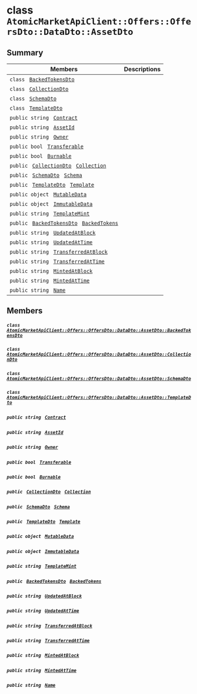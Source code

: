 # class `AtomicMarketApiClient::Offers::OffersDto::DataDto::AssetDto` 

## Summary

 Members                                | Descriptions                                
----------------------------------------|---------------------------------------------
`class ` [`BackedTokensDto`](.github/workflows/documentation/md/AtomicMarketApiClient--Offers--OffersDto--DataDto--AssetDto--BackedTokensDto.md#class_atomic_market_api_client_1_1_offers_1_1_offers_dto_1_1_data_dto_1_1_asset_dto_1_1_backed_tokens_dto)        | 
`class ` [`CollectionDto`](.github/workflows/documentation/md/AtomicMarketApiClient--Offers--OffersDto--DataDto--AssetDto--CollectionDto.md#class_atomic_market_api_client_1_1_offers_1_1_offers_dto_1_1_data_dto_1_1_asset_dto_1_1_collection_dto)        | 
`class ` [`SchemaDto`](.github/workflows/documentation/md/AtomicMarketApiClient--Offers--OffersDto--DataDto--AssetDto--SchemaDto.md#class_atomic_market_api_client_1_1_offers_1_1_offers_dto_1_1_data_dto_1_1_asset_dto_1_1_schema_dto)        | 
`class ` [`TemplateDto`](.github/workflows/documentation/md/AtomicMarketApiClient--Offers--OffersDto--DataDto--AssetDto--TemplateDto.md#class_atomic_market_api_client_1_1_offers_1_1_offers_dto_1_1_data_dto_1_1_asset_dto_1_1_template_dto)        | 
`public string ` [`Contract`](#class_atomic_market_api_client_1_1_offers_1_1_offers_dto_1_1_data_dto_1_1_asset_dto_1a9b4baf8484b98d89513d7776a8877d0e) | 
`public string ` [`AssetId`](#class_atomic_market_api_client_1_1_offers_1_1_offers_dto_1_1_data_dto_1_1_asset_dto_1a0066ff0d119e607c3ec5491c7aac86ff) | 
`public string ` [`Owner`](#class_atomic_market_api_client_1_1_offers_1_1_offers_dto_1_1_data_dto_1_1_asset_dto_1a2bb39ac02455d05833c5f88b6ddc87ee) | 
`public bool ` [`Transferable`](#class_atomic_market_api_client_1_1_offers_1_1_offers_dto_1_1_data_dto_1_1_asset_dto_1ab0a2025837cfad369c22e114d1c93d42) | 
`public bool ` [`Burnable`](#class_atomic_market_api_client_1_1_offers_1_1_offers_dto_1_1_data_dto_1_1_asset_dto_1a50c30f69b54db362be32720d5cc433bd) | 
`public ` [`CollectionDto`](.github/workflows/documentation/md/AtomicMarketApiClient--Offers--OffersDto--DataDto--AssetDto--CollectionDto.md#class_atomic_market_api_client_1_1_offers_1_1_offers_dto_1_1_data_dto_1_1_asset_dto_1_1_collection_dto)` ` [`Collection`](#class_atomic_market_api_client_1_1_offers_1_1_offers_dto_1_1_data_dto_1_1_asset_dto_1ac6d9b0c1cef1d8ad020fa9b6fc1c3319) | 
`public ` [`SchemaDto`](.github/workflows/documentation/md/AtomicMarketApiClient--Offers--OffersDto--DataDto--AssetDto--SchemaDto.md#class_atomic_market_api_client_1_1_offers_1_1_offers_dto_1_1_data_dto_1_1_asset_dto_1_1_schema_dto)` ` [`Schema`](#class_atomic_market_api_client_1_1_offers_1_1_offers_dto_1_1_data_dto_1_1_asset_dto_1ad93c55d7b2a8254b86543bda80750a31) | 
`public ` [`TemplateDto`](.github/workflows/documentation/md/AtomicMarketApiClient--Offers--OffersDto--DataDto--AssetDto--TemplateDto.md#class_atomic_market_api_client_1_1_offers_1_1_offers_dto_1_1_data_dto_1_1_asset_dto_1_1_template_dto)` ` [`Template`](#class_atomic_market_api_client_1_1_offers_1_1_offers_dto_1_1_data_dto_1_1_asset_dto_1a8d65cc2a5ff793ff3eb7a51b7d72e43f) | 
`public object ` [`MutableData`](#class_atomic_market_api_client_1_1_offers_1_1_offers_dto_1_1_data_dto_1_1_asset_dto_1a517f1227ead52951840392f73f535a52) | 
`public object ` [`ImmutableData`](#class_atomic_market_api_client_1_1_offers_1_1_offers_dto_1_1_data_dto_1_1_asset_dto_1a9fed56023309e1abafab5d3a66612ffd) | 
`public string ` [`TemplateMint`](#class_atomic_market_api_client_1_1_offers_1_1_offers_dto_1_1_data_dto_1_1_asset_dto_1a82c766587c3554c5c8b1b16e2cf29799) | 
`public ` [`BackedTokensDto`](.github/workflows/documentation/md/AtomicMarketApiClient--Offers--OffersDto--DataDto--AssetDto--BackedTokensDto.md#class_atomic_market_api_client_1_1_offers_1_1_offers_dto_1_1_data_dto_1_1_asset_dto_1_1_backed_tokens_dto)` ` [`BackedTokens`](#class_atomic_market_api_client_1_1_offers_1_1_offers_dto_1_1_data_dto_1_1_asset_dto_1ace4511d1490d9905e3f19026c18dbc96) | 
`public string ` [`UpdatedAtBlock`](#class_atomic_market_api_client_1_1_offers_1_1_offers_dto_1_1_data_dto_1_1_asset_dto_1a6bb57b5afa05403c9d9c39296178c9ef) | 
`public string ` [`UpdatedAtTime`](#class_atomic_market_api_client_1_1_offers_1_1_offers_dto_1_1_data_dto_1_1_asset_dto_1a72262f869452135882a475b6636de902) | 
`public string ` [`TransferredAtBlock`](#class_atomic_market_api_client_1_1_offers_1_1_offers_dto_1_1_data_dto_1_1_asset_dto_1ab2e154e0d51a36f9dd001bd6ccda4571) | 
`public string ` [`TransferredAtTime`](#class_atomic_market_api_client_1_1_offers_1_1_offers_dto_1_1_data_dto_1_1_asset_dto_1abaf0a7b245b0a4891c81c278b57898b7) | 
`public string ` [`MintedAtBlock`](#class_atomic_market_api_client_1_1_offers_1_1_offers_dto_1_1_data_dto_1_1_asset_dto_1aece51bb353a548fed2f074df53cc3dc2) | 
`public string ` [`MintedAtTime`](#class_atomic_market_api_client_1_1_offers_1_1_offers_dto_1_1_data_dto_1_1_asset_dto_1a02bd8923fc7b1802cd28ec5286c14d0e) | 
`public string ` [`Name`](#class_atomic_market_api_client_1_1_offers_1_1_offers_dto_1_1_data_dto_1_1_asset_dto_1a7ee9065718e6628dc7791b756fa6c0f9) | 

## Members

##### `class ` [`AtomicMarketApiClient::Offers::OffersDto::DataDto::AssetDto::BackedTokensDto`](.github/workflows/documentation/md/AtomicMarketApiClient--Offers--OffersDto--DataDto--AssetDto--BackedTokensDto.md#class_atomic_market_api_client_1_1_offers_1_1_offers_dto_1_1_data_dto_1_1_asset_dto_1_1_backed_tokens_dto) 

##### `class ` [`AtomicMarketApiClient::Offers::OffersDto::DataDto::AssetDto::CollectionDto`](.github/workflows/documentation/md/AtomicMarketApiClient--Offers--OffersDto--DataDto--AssetDto--CollectionDto.md#class_atomic_market_api_client_1_1_offers_1_1_offers_dto_1_1_data_dto_1_1_asset_dto_1_1_collection_dto) 

##### `class ` [`AtomicMarketApiClient::Offers::OffersDto::DataDto::AssetDto::SchemaDto`](.github/workflows/documentation/md/AtomicMarketApiClient--Offers--OffersDto--DataDto--AssetDto--SchemaDto.md#class_atomic_market_api_client_1_1_offers_1_1_offers_dto_1_1_data_dto_1_1_asset_dto_1_1_schema_dto) 

##### `class ` [`AtomicMarketApiClient::Offers::OffersDto::DataDto::AssetDto::TemplateDto`](.github/workflows/documentation/md/AtomicMarketApiClient--Offers--OffersDto--DataDto--AssetDto--TemplateDto.md#class_atomic_market_api_client_1_1_offers_1_1_offers_dto_1_1_data_dto_1_1_asset_dto_1_1_template_dto) 

##### `public string ` [`Contract`](#class_atomic_market_api_client_1_1_offers_1_1_offers_dto_1_1_data_dto_1_1_asset_dto_1a9b4baf8484b98d89513d7776a8877d0e) 

##### `public string ` [`AssetId`](#class_atomic_market_api_client_1_1_offers_1_1_offers_dto_1_1_data_dto_1_1_asset_dto_1a0066ff0d119e607c3ec5491c7aac86ff) 

##### `public string ` [`Owner`](#class_atomic_market_api_client_1_1_offers_1_1_offers_dto_1_1_data_dto_1_1_asset_dto_1a2bb39ac02455d05833c5f88b6ddc87ee) 

##### `public bool ` [`Transferable`](#class_atomic_market_api_client_1_1_offers_1_1_offers_dto_1_1_data_dto_1_1_asset_dto_1ab0a2025837cfad369c22e114d1c93d42) 

##### `public bool ` [`Burnable`](#class_atomic_market_api_client_1_1_offers_1_1_offers_dto_1_1_data_dto_1_1_asset_dto_1a50c30f69b54db362be32720d5cc433bd) 

##### `public ` [`CollectionDto`](.github/workflows/documentation/md/AtomicMarketApiClient--Offers--OffersDto--DataDto--AssetDto--CollectionDto.md#class_atomic_market_api_client_1_1_offers_1_1_offers_dto_1_1_data_dto_1_1_asset_dto_1_1_collection_dto)` ` [`Collection`](#class_atomic_market_api_client_1_1_offers_1_1_offers_dto_1_1_data_dto_1_1_asset_dto_1ac6d9b0c1cef1d8ad020fa9b6fc1c3319) 

##### `public ` [`SchemaDto`](.github/workflows/documentation/md/AtomicMarketApiClient--Offers--OffersDto--DataDto--AssetDto--SchemaDto.md#class_atomic_market_api_client_1_1_offers_1_1_offers_dto_1_1_data_dto_1_1_asset_dto_1_1_schema_dto)` ` [`Schema`](#class_atomic_market_api_client_1_1_offers_1_1_offers_dto_1_1_data_dto_1_1_asset_dto_1ad93c55d7b2a8254b86543bda80750a31) 

##### `public ` [`TemplateDto`](.github/workflows/documentation/md/AtomicMarketApiClient--Offers--OffersDto--DataDto--AssetDto--TemplateDto.md#class_atomic_market_api_client_1_1_offers_1_1_offers_dto_1_1_data_dto_1_1_asset_dto_1_1_template_dto)` ` [`Template`](#class_atomic_market_api_client_1_1_offers_1_1_offers_dto_1_1_data_dto_1_1_asset_dto_1a8d65cc2a5ff793ff3eb7a51b7d72e43f) 

##### `public object ` [`MutableData`](#class_atomic_market_api_client_1_1_offers_1_1_offers_dto_1_1_data_dto_1_1_asset_dto_1a517f1227ead52951840392f73f535a52) 

##### `public object ` [`ImmutableData`](#class_atomic_market_api_client_1_1_offers_1_1_offers_dto_1_1_data_dto_1_1_asset_dto_1a9fed56023309e1abafab5d3a66612ffd) 

##### `public string ` [`TemplateMint`](#class_atomic_market_api_client_1_1_offers_1_1_offers_dto_1_1_data_dto_1_1_asset_dto_1a82c766587c3554c5c8b1b16e2cf29799) 

##### `public ` [`BackedTokensDto`](.github/workflows/documentation/md/AtomicMarketApiClient--Offers--OffersDto--DataDto--AssetDto--BackedTokensDto.md#class_atomic_market_api_client_1_1_offers_1_1_offers_dto_1_1_data_dto_1_1_asset_dto_1_1_backed_tokens_dto)` ` [`BackedTokens`](#class_atomic_market_api_client_1_1_offers_1_1_offers_dto_1_1_data_dto_1_1_asset_dto_1ace4511d1490d9905e3f19026c18dbc96) 

##### `public string ` [`UpdatedAtBlock`](#class_atomic_market_api_client_1_1_offers_1_1_offers_dto_1_1_data_dto_1_1_asset_dto_1a6bb57b5afa05403c9d9c39296178c9ef) 

##### `public string ` [`UpdatedAtTime`](#class_atomic_market_api_client_1_1_offers_1_1_offers_dto_1_1_data_dto_1_1_asset_dto_1a72262f869452135882a475b6636de902) 

##### `public string ` [`TransferredAtBlock`](#class_atomic_market_api_client_1_1_offers_1_1_offers_dto_1_1_data_dto_1_1_asset_dto_1ab2e154e0d51a36f9dd001bd6ccda4571) 

##### `public string ` [`TransferredAtTime`](#class_atomic_market_api_client_1_1_offers_1_1_offers_dto_1_1_data_dto_1_1_asset_dto_1abaf0a7b245b0a4891c81c278b57898b7) 

##### `public string ` [`MintedAtBlock`](#class_atomic_market_api_client_1_1_offers_1_1_offers_dto_1_1_data_dto_1_1_asset_dto_1aece51bb353a548fed2f074df53cc3dc2) 

##### `public string ` [`MintedAtTime`](#class_atomic_market_api_client_1_1_offers_1_1_offers_dto_1_1_data_dto_1_1_asset_dto_1a02bd8923fc7b1802cd28ec5286c14d0e) 

##### `public string ` [`Name`](#class_atomic_market_api_client_1_1_offers_1_1_offers_dto_1_1_data_dto_1_1_asset_dto_1a7ee9065718e6628dc7791b756fa6c0f9) 

